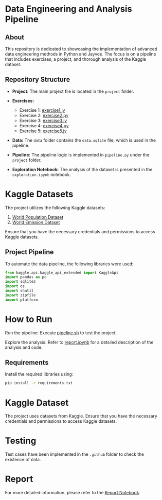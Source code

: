 # Data Engineering and Analysis Pipeline

## About

This repository is dedicated to showcasing the implementation of advanced data engineering methods in Python and Jayvee.
The focus is on a pipeline that includes exercises, a project, and thorough analysis of the Kaggle dataset.

## Repository Structure

- **Project:** The main project file is located in the `project` folder.
- **Exercises:**
    - Exercise 1: [exercise1.jv](./exercises/exercise1.jv)
    - Exercise 2: [exercise2.py](./exercises/exercise2.py)
    - Exercise 3: [exercise3.jv](./exercises/exercise3.jv)
    - Exercise 4: [exercise4.py](./exercises/exercise4.py)
    - Exercise 5: [exercise5.jv](./exercises/exercise5.jv)

- **Data:** The `data` folder contains the `data.sqlite` file, which is used in the pipeline.

- **Pipeline:** The pipeline logic is implemented in `pipeline.py` under the `project` folder.

- **Exploration Notebook:** The analysis of the dataset is presented in the `exploration.ipynb` notebook.

# Kaggle Datasets

The project utilizes the following Kaggle datasets:

1. [World Population Dataset](https://www.kaggle.com/datasets/iamsouravbanerjee/world-population-dataset?select=world_population.csv)
2. [World Emission Dataset](https://www.kaggle.com/datasets/thedevastator/global-fossil-co2-emissions-by-country-2002-2022/data?select=GCB2022v27_MtCO2_flat.csv)

Ensure that you have the necessary credentials and permissions to access Kaggle datasets.


## Project Pipeline

To automate the data pipeline, the following libraries were used:

```python
from kaggle.api.kaggle_api_extended import KaggleApi
import pandas as pd
import sqlite3
import os
import shutil
import zipfile
import platform
````

# How to Run

Run the pipeline: Execute [pipeline.sh](./project/pipeline.sh) to test the project.

Explore the analysis: Refer to [report.ipynb](./project/report.ipynb) for a detailed description of the analysis and code.

## Requirements

Install the required libraries using:

```bash
pip install -r requirements.txt
```

# Kaggle Dataset

The project uses datasets from Kaggle. Ensure that you have the necessary credentials and permissions to access Kaggle
datasets.

# Testing

Test cases have been implemented in the `.github` folder to check the existence of data.

# Report

For more detailed information, please refer to the [Report Notebook](./project/report.ipynb).
